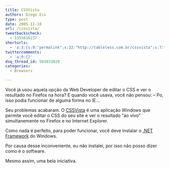 ```yaml
---
title: CSSVista
authors: Diego Eis
type: post
date: 2005-11-10
url: /cssvista/
tweetbackscheck:
  - 1355016237
shorturls:
  - 'a:3:{s:9:"permalink";s:32:"http://tableless.com.br/cssvista";s:7:"tinyurl";s:26:"http://tinyurl.com/4yur3ft";s:4:"isgd";s:19:"http://is.gd/1yf5dP";}'
twittercomments:
  - 'a:0:{}'
dsq_thread_id: 503033828
categories:
  - Browsers

---
```

Você já usou aquela opção da Web Developer de editar o CSS e ver o resultado no Firefox na hora? E quando você usava, você não pensou: &#8211; Po, isso podia funcionar de alguma forma no IE&#8230; 

Seu problemas acabaram. O [CSSVista][1] é uma aplicação Windows que permite você editar o CSS do seu site e ver o resultado &#8220;ao vivo&#8221; simultanemente no Firefox e no Internet Explorer.
  
Como nada é perfeito, para poder funcionar, você deve instalar o [.NET Framework][2] do Windows. 

Por causa desse inconveniente, eu não instalei, por isso não posso dizer como é o software.
  
Mesmo assim, uma bela iniciativa.

 [1]: http://www.sitevista.com/cssvista/
 [2]: http://www.microsoft.com/downloads/details.aspx?FamilyID=0856eacb-4362-4b0d-8edd-aab15c5e04f5&DisplayLang=en